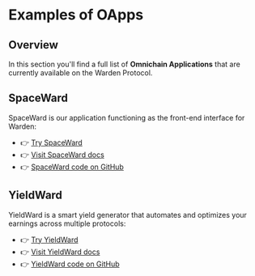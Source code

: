 ﻿---
sidebar_position: 5
---

# Examples of OApps

## Overview

In this section you'll find a full list of **Omnichain Applications** that are currently available on the Warden Protocol.

## SpaceWard

SpaceWard is our application functioning as the front-end interface for Warden:

- 👉 [Try SpaceWard](https://spaceward.chiado.wardenprotocol.org)
- 👉 [Visit SpaceWard docs](https://help.wardenprotocol.org)
- 👉 [SpaceWard code on GitHub](https://github.com/warden-protocol/wardenprotocol/tree/main/spaceward)

## YieldWard

YieldWard is a smart yield generator that automates and optimizes your earnings across multiple protocols:

- 👉 [Try YieldWard](https://yieldward.com)
- 👉 [Visit YieldWard docs](https://docs.yieldward.com)
- 👉 [YieldWard code on GitHub](https://github.com/eq-lab/warden-yield)